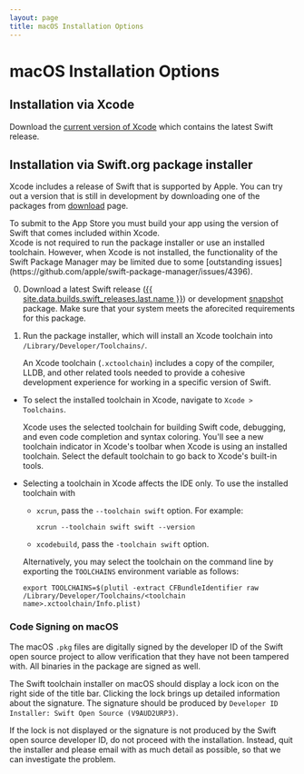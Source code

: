 ```yaml
---
layout: page
title: macOS Installation Options
---
```


# macOS Installation Options

## Installation via Xcode

Download the [current version of Xcode](https://itunes.apple.com/app/xcode/id497799835) which contains the latest Swift release.

## Installation via Swift.org package installer

Xcode includes a release of Swift that is supported by Apple.
You can try out a version that is still in development
by downloading one of the packages from [download](/download) page.

<div class="warning" markdown="1">
To submit to the App Store you must build your app using the version of Swift that comes included within Xcode.
</div>

<div class="warning" markdown="1">
Xcode is not required to run the package installer or use an installed
toolchain. However, when Xcode is not installed, the functionality of the Swift
Package Manager may be limited due to some [outstanding issues](https://github.com/apple/swift-package-manager/issues/4396).
</div>

0. Download a latest Swift release
   ([{{ site.data.builds.swift_releases.last.name }}](/download/#releases))
   or development [snapshot](/download/#snapshots) package.
   Make sure that your system meets the aforecited requirements for
   this package.

0. Run the package installer,
   which will install an Xcode toolchain into
   `/Library/Developer/Toolchains/`.

   An Xcode toolchain (`.xctoolchain`) includes a copy of the compiler, LLDB,
   and other related tools needed to provide a cohesive development experience
   for working in a specific version of Swift.

* To select the installed toolchain in Xcode, navigate to `Xcode > Toolchains`.

  Xcode uses the selected toolchain for building Swift code, debugging, and
  even code completion and syntax coloring. You'll see a new toolchain
  indicator in Xcode's toolbar when Xcode is using an installed toolchain.
  Select the default toolchain to go back to Xcode's built-in tools.

* Selecting a toolchain in Xcode affects the IDE only. To use the installed
  toolchain with
  * `xcrun`, pass the `--toolchain swift` option. For example:

    ~~~ shell
    xcrun --toolchain swift swift --version
    ~~~

  * `xcodebuild`, pass the `-toolchain swift` option.

  Alternatively, you may select the toolchain on the command line by exporting
  the `TOOLCHAINS` environment variable as follows:

  ~~~ shell
  export TOOLCHAINS=$(plutil -extract CFBundleIdentifier raw /Library/Developer/Toolchains/<toolchain name>.xctoolchain/Info.plist)
  ~~~


### Code Signing on macOS

The macOS `.pkg` files are digitally signed
by the developer ID of the Swift open source project
to allow verification that they have not been tampered with.
All binaries in the package are signed as well.

The Swift toolchain installer on macOS
should display a lock icon on the right side of the title bar.
Clicking the lock brings up detailed information about the signature.
The signature should be produced by
`Developer ID Installer: Swift Open Source (V9AUD2URP3)`.

<div class="warning" markdown="1">
If the lock is not displayed
or the signature is not produced by the Swift open source developer ID,
do not proceed with the installation.
Instead, quit the installer
and please email <swift-infrastructure@forums.swift.org>
with as much detail as possible,
so that we can investigate the problem.
</div>
